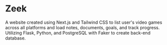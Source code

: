 # Zeek
A website created using Next.js and Tailwind CSS to list user's video games across all platforms and load notes, documents, goals, and track progress. Utilizing Flask, Python, and PostgreSQL with Faker to create back-end database.

